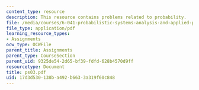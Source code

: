 ```yaml
---
content_type: resource
description: This resource contains problems related to probability.
file: /media/courses/6-041-probabilistic-systems-analysis-and-applied-probability-spring-2006/17d3d530138ba492b6633a319f60c848_ps03.pdf
file_type: application/pdf
learning_resource_types:
- Assignments
ocw_type: OCWFile
parent_title: Assignments
parent_type: CourseSection
parent_uid: 9325de54-2d65-bf39-fdfd-628b4570d9ff
resourcetype: Document
title: ps03.pdf
uid: 17d3d530-138b-a492-b663-3a319f60c848
---
```

